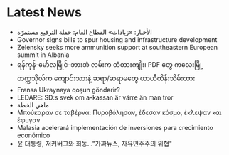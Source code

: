 # Latest News
-  الأخبار: «زيادات» القطاع العام: حفلة الترقيع مستمرّة
-  Governor signs bills to spur housing and infrastructure development
-  Zelensky seeks more ammunition support at southeastern European summit in Albania
-  ရန်ကုန်-မော်လမြိုင်-ဘားအံ လမ်းက တံတားကျိုး၊ PDF တွေ ကလေးမြို့တက္ကသိုလ်က ကျောင်းသားနဲ့ ဆရာ/ဆရာမတွေ ယာယီထိန်းသိမ်းထား
-  Fransa Ukraynaya qoşun göndərir?
-  LEDARE: SD:s svek om a-kassan är värre än man tror
-  ماهي الخطة
-  Μπούκαραν σε ταβέρνα: Πυροβόλησαν, έδεσαν κόσμο, έκλεψαν και έφυγαν
-  Malasia acelerará implementación de inversiones para crecimiento económico
-  윤 대통령, 저커버그와 회동…"가짜뉴스, 자유민주주의 위협"
